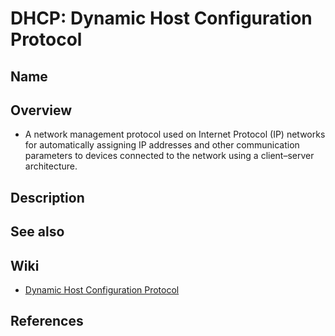 # DHCP: Dynamic Host Configuration Protocol

## Name

## Overview
- A network management protocol used on Internet Protocol (IP) networks for automatically assigning IP addresses and other communication parameters to devices connected to the network using a client–server architecture.

## Description

## See also

## Wiki
- [Dynamic Host Configuration Protocol](https://en.wikipedia.org/wiki/Dynamic_Host_Configuration_Protocol)

## References

